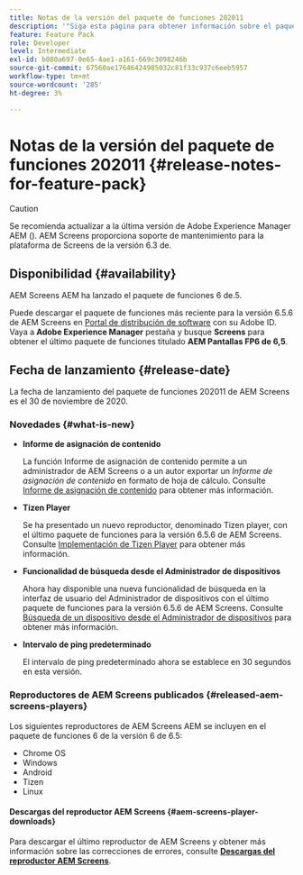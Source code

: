 ```yaml
---
title: Notas de la versión del paquete de funciones 202011
description: '"Siga esta página para obtener información sobre el paquete de funciones de AEM Screens 202011 lanzado el 30 de noviembre de 2020".'
feature: Feature Pack
role: Developer
level: Intermediate
exl-id: b080a697-0e65-4ae1-a161-669c3098246b
source-git-commit: 67560ae17646424985032c81f33c937c6eeb5957
workflow-type: tm+mt
source-wordcount: '285'
ht-degree: 3%

---
```


# Notas de la versión del paquete de funciones 202011 {#release-notes-for-feature-pack}

>[!CAUTION]
>Se recomienda actualizar a la última versión de Adobe Experience Manager AEM (). AEM Screens proporciona soporte de mantenimiento para la plataforma de Screens de la versión 6.3 de.

## Disponibilidad {#availability}

AEM Screens AEM ha lanzado el paquete de funciones 6 de.5.

Puede descargar el paquete de funciones más reciente para la versión 6.5.6 de AEM Screens en [Portal de distribución de software](https://experience.adobe.com/#/downloads/content/software-distribution/es/aem.html) con su Adobe ID. Vaya a **Adobe Experience Manager** pestaña y busque **Screens** para obtener el último paquete de funciones titulado **AEM Pantallas FP6 de 6,5**.

## Fecha de lanzamiento {#release-date}

La fecha de lanzamiento del paquete de funciones 202011 de AEM Screens es el 30 de noviembre de 2020.

### Novedades {#what-is-new}

* **Informe de asignación de contenido**

  La función Informe de asignación de contenido permite a un administrador de AEM Screens o a un autor exportar un *Informe de asignación de contenido* en formato de hoja de cálculo.
Consulte [Informe de asignación de contenido](/help/user-guide/content-assignment-report.md) para obtener más información.


* **Tizen Player**

  Se ha presentado un nuevo reproductor, denominado Tizen player, con el último paquete de funciones para la versión 6.5.6 de AEM Screens.
Consulte [Implementación de Tizen Player](/help/user-guide/tizen-player.md) para obtener más información.

* **Funcionalidad de búsqueda desde el Administrador de dispositivos**

  Ahora hay disponible una nueva funcionalidad de búsqueda en la interfaz de usuario del Administrador de dispositivos con el último paquete de funciones para la versión 6.5.6 de AEM Screens.
Consulte [Búsqueda de un dispositivo desde el Administrador de dispositivos](/help/user-guide/device-registration.md#search-device) para obtener más información.

* **Intervalo de ping predeterminado**

  El intervalo de ping predeterminado ahora se establece en 30 segundos en esta versión.

### Reproductores de AEM Screens publicados {#released-aem-screens-players}

Los siguientes reproductores de AEM Screens AEM se incluyen en el paquete de funciones 6 de la versión 6 de 6.5:

* Chrome OS
* Windows
* Android
* Tizen
* Linux

#### Descargas del reproductor AEM Screens  {#aem-screens-player-downloads}

Para descargar el último reproductor de AEM Screens y obtener más información sobre las correcciones de errores, consulte **[Descargas del reproductor AEM Screens](https://download.macromedia.com/screens/index.html)**.
